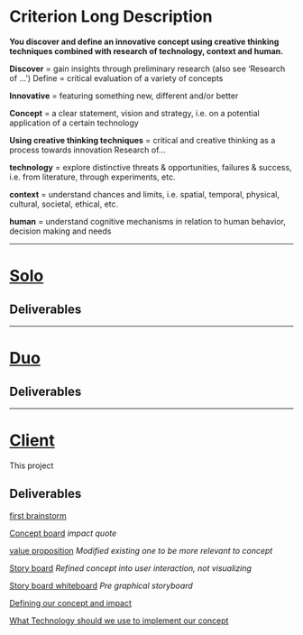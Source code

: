 # Criterion Long Description
**You discover and define an innovative concept using creative thinking techniques combined with research of technology, context and human.**

**Discover** = gain insights through preliminary research (also see ‘Research of ...’)
Define = critical evaluation of a variety of concepts

**Innovative** = featuring something new, different and/or better

**Concept** = a clear statement, vision and strategy, i.e. on a potential application of a certain technology

**Using creative thinking techniques** = critical and creative thinking as a process towards innovation
Research of...

**technology** = explore distinctive threats & opportunities, failures & success, i.e. from literature, through experiments, etc.

**context** = understand chances and limits, i.e. spatial, temporal, physical, cultural, societal, ethical, etc.

**human** = understand cognitive mechanisms in relation to human behavior, decision making and needs

<hr/>

# [Solo](../Projects/David%20and%20Goliath.md)

## Deliverables

<hr/>

# [Duo](../Projects/ALND%20(duo%20project).md)

## Deliverables

<hr/>

# [Client](../Projects/Client%20project.md)
This project

## Deliverables
[first brainstorm](../Media/Client%20Project/initial%20brainstorm.jpg)

[Concept board](../Media/Client%20Project/Conceptboard%20version%204.png) *impact quote*

[value proposition](https://1drv.ms/u/s!AhghFEyrhlMEkZUgffxx-lcGZYmFyw?e=enbb0z) *Modified existing one to be more relevant to concept*

[Story board](../Media/Client%20Project/storyboard.png) *Refined concept into user interaction, not visualizing*

[Story board whiteboard](../Media/Client%20Project/user%20experience%20story.jpg) *Pre graphical storyboard*

[Defining our concept and impact](https://1drv.ms/u/s!AhghFEyrhlMEkZUgffxx-lcGZYmFyw?e=enbb0z)

[What Technology should we use to implement our concept](https://1drv.ms/u/s!AhghFEyrhlMEkZUgffxx-lcGZYmFyw?e=enbb0z)